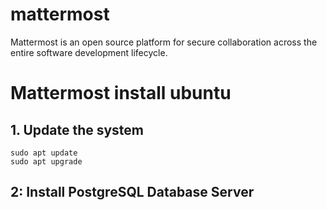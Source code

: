 # mattermost

Mattermost is an open source platform for secure collaboration across the entire software development lifecycle.

# Mattermost install ubuntu

## 1. Update the system

```
sudo apt update
sudo apt upgrade
```

## 2: Install PostgreSQL Database Server
